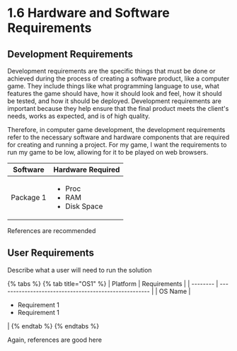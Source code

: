 # 1.6 Hardware and Software Requirements

## Development Requirements

Development requirements are the specific things that must be done or achieved during the process of creating a software product, like a computer game. They include things like what programming language to use, what features the game should have, how it should look and feel, how it should be tested, and how it should be deployed. Development requirements are important because they help ensure that the final product meets the client's needs, works as expected, and is of high quality.

Therefore, in computer game development, the development requirements refer to the necessary software and hardware components that are required for creating and running a project. For my game, I want the requirements to run my game to be low, allowing for it to be played on web browsers.&#x20;



| Software  | Hardware Required                                     |
| --------- | ----------------------------------------------------- |
| Package 1 | <ul><li>Proc</li><li>RAM</li><li>Disk Space</li></ul> |

References are recommended

## User Requirements

Describe what a user will need to run the solution

{% tabs %}
{% tab title="OS1" %}
| Platform | Requirements                                          |
| -------- | ----------------------------------------------------- |
| OS Name  | <ul><li>Requirement 1</li><li>Requirement 1</li></ul> |
{% endtab %}
{% endtabs %}

Again, references are good here
